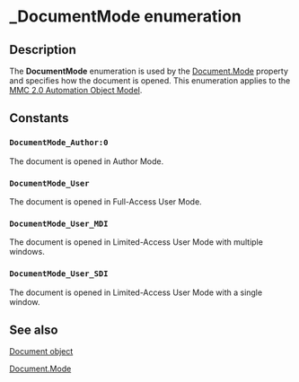 # _DocumentMode enumeration

## Description

The
**DocumentMode** enumeration is used by the
[Document.Mode](https://learn.microsoft.com/previous-versions/windows/desktop/mmc/document-mode) property and specifies how the document is opened. This enumeration applies to the
[MMC 2.0 Automation Object Model](https://learn.microsoft.com/previous-versions/windows/desktop/mmc/mmc-2-0-automation-object-model).

## Constants

### `DocumentMode_Author:0`

The document is opened in Author Mode.

### `DocumentMode_User`

The document is opened in Full-Access User Mode.

### `DocumentMode_User_MDI`

The document is opened in Limited-Access User Mode with multiple windows.

### `DocumentMode_User_SDI`

The document is opened in Limited-Access User Mode with a single window.

## See also

[Document object](https://learn.microsoft.com/previous-versions/windows/desktop/mmc/document-object)

[Document.Mode](https://learn.microsoft.com/previous-versions/windows/desktop/mmc/document-mode)